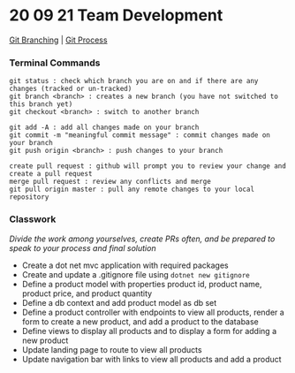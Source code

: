 # 20 09 21 Team Development

[Git Branching](https://www.atlassian.com/git/tutorials/using-branches) | [Git Process](https://github.com/Kevin-CodeCrew/coding_concepts_sprint_3)

### Terminal Commands
```
git status : check which branch you are on and if there are any changes (tracked or un-tracked)
git branch <branch> : creates a new branch (you have not switched to this branch yet)
git checkout <branch> : switch to another branch

git add -A : add all changes made on your branch
git commit -m "meaningful commit message" : commit changes made on your branch
git push origin <branch> : push changes to your branch

create pull request : github will prompt you to review your change and create a pull request
merge pull request : review any conflicts and merge
git pull origin master : pull any remote changes to your local repository
```
### Classwork

*Divide the work among yourselves, create PRs often, and be prepared to speak to your process and final solution*

- Create a dot net mvc application with required packages
- Create and update a .gitignore file using `dotnet new gitignore` 
- Define a product model with properties product id, product name, product price, and product quantity
- Define a db context and add product model as db set
- Define a product controller with endpoints to view all products, render a form to create a new product, and add a product to the database
- Define views to display all products and to display a form for adding a new product
- Update landing page to route to view all products
- Update navigation bar with links to view all products and add a product
